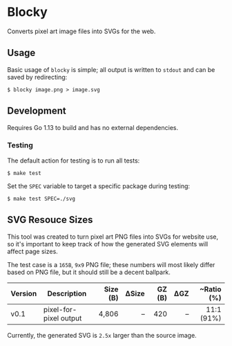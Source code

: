 # Blocky
Converts pixel art image files into SVGs for the web.

## Usage
Basic usage of `blocky` is simple; all output is written to `stdout` and can
be saved by redirecting:
```
$ blocky image.png > image.svg
```

## Development
Requires Go 1.13 to build and has no external dependencies.

### Testing
The default action for testing is to run all tests:
```
$ make test
```
Set the `SPEC` variable to target a specific package during testing:
```
$ make test SPEC=./svg
```

## SVG Resouce Sizes
This tool was created to turn pixel art PNG files into SVGs for website use, so
it's important to keep track of how the generated SVG elements will affect page
sizes.

The test case is a `165B`, `9x9` PNG file; these numbers will most likely differ
based on PNG file, but it should still be a decent ballpark.

| Version | Description             | Size (B) |  ΔSize | GZ (B) |  ΔGZ | ~Ratio (%) |
| ------- | ----------------------- | -------: | -----: | -----: | ---: | ---------: |
| v0.1    | pixel-for-pixel output  |    4,806 |      – |    420 |    – | 11:1 (91%) |

Currently, the generated SVG is `2.5x` larger than the source image.
